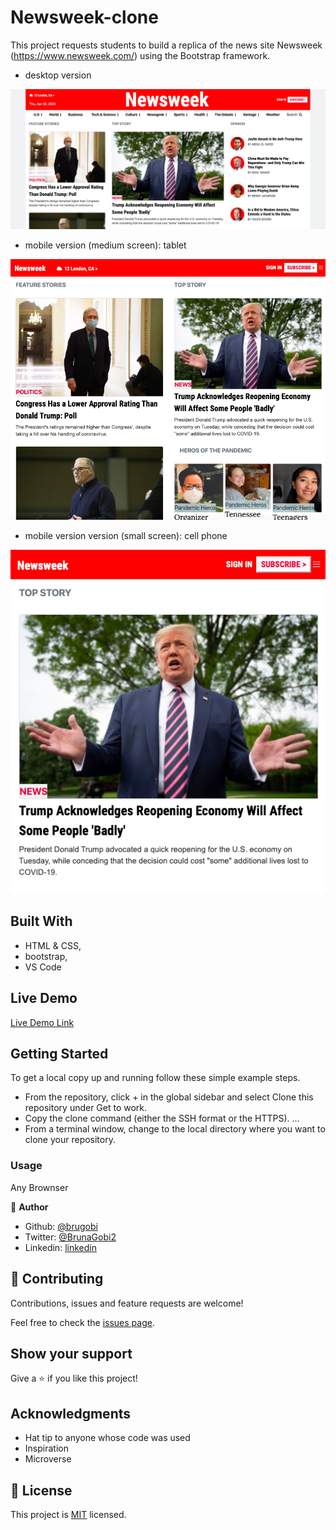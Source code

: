 # Newsweek-clone

This project requests students to build a replica of the news site Newsweek (https://www.newsweek.com/) using the Bootstrap framework.

- desktop version

![screenshot](./assets/imgs/desktop.png)

- mobile version (medium screen): tablet

![screenshot](./assets/imgs/Ipad.png)

- mobile version version (small screen): cell phone

![screenshot](./assets/imgs/mobilephone.png)

## Built With

- HTML & CSS,
- bootstrap,
- VS Code

## Live Demo

[Live Demo Link](https://raw.githack.com/brugobi/Newsweek-clone/newsweek-feature/index.html)


## Getting Started

To get a local copy up and running follow these simple example steps.

- From the repository, click + in the global sidebar and select Clone this repository under Get to work.
- Copy the clone command (either the SSH format or the HTTPS). ...
- From a terminal window, change to the local directory where you want to clone your repository.

### Usage

Any Brownser


👤 **Author**

- Github: [@brugobi](https://github.com/brugobi)
- Twitter: [@BrunaGobi2](https://twitter.com/BrunaGobi2)
- Linkedin: [linkedin](https://www.linkedin.com/in/bruna-gobi-08854760/)

## 🤝 Contributing

Contributions, issues and feature requests are welcome!

Feel free to check the [issues page](issues/).

## Show your support

Give a ⭐️ if you like this project!

## Acknowledgments

- Hat tip to anyone whose code was used
- Inspiration
- Microverse

## 📝 License

This project is [MIT](lic.url) licensed.
